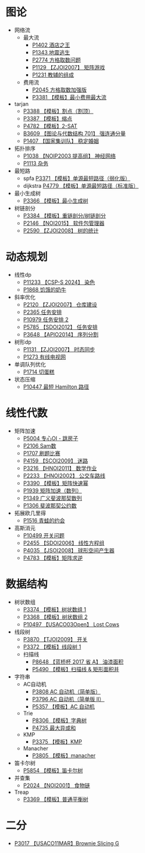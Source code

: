 # 图论

- 网络流
  - 最大流
    - [P1402 酒店之王](https://www.luogu.com.cn/problem/P1402)
    - [P1343 地震逃生](https://www.luogu.com.cn/problem/P1343)
    - [P2774 方格取数问题](https://www.luogu.com.cn/problem/P2774)
    - [P1129 【ZJOI2007】 矩阵游戏](https://www.luogu.com.cn/problem/P1129)
    - [P1231 教辅的组成](https://www.luogu.com.cn/problem/P1231)
  - 费用流
    - [P2045 方格取数加强版](https://www.luogu.com.cn/problem/P2045)
    - [P3381 【模板】最小费用最大流](https://www.luogu.com.cn/problem/P3381)
- tarjan
  - [P3388 【模板】割点（割顶）](https://www.luogu.com.cn/problem/P3388)
  - [P3387 【模板】缩点](https://www.luogu.com.cn/problem/P3387)
  - [P4782 【模板】2-SAT](https://www.luogu.com.cn/problem/P4782)
  - [B3609 【图论与代数结构 701】 强连通分量](https://www.luogu.com.cn/problem/B3609)
  - [P1407 【国家集训队】 稳定婚姻](https://www.luogu.com.cn/problem/P1407)
- 拓扑排序
  - [P1038 【NOIP2003 提高组】 神经网络](https://www.luogu.com.cn/problem/P1038)
  - [P1113 杂务](https://www.luogu.com.cn/problem/P1113)
- 最短路
  - spfa [P3371 【模板】单源最短路径（弱化版）](https://www.luogu.com.cn/problem/P3371)
  - dijkstra [P4779 【模板】单源最短路径（标准版）](https://www.luogu.com.cn/problem/P4779)
- 最小生成树
  - [P3366 【模板】最小生成树](https://www.luogu.com.cn/problem/P3366)
- 树链剖分
  - [P3384 【模板】重链剖分/树链剖分](https://www.luogu.com.cn/problem/P3384)
  - [P2146 【NOI2015】 软件包管理器](https://www.luogu.com.cn/problem/P2146)
  - [P2590 【ZJOI2008】 树的统计](https://www.luogu.com.cn/problem/P2590)

# 动态规划

- 线性dp
  - [P11233 【CSP-S 2024】 染色](https://www.luogu.com.cn/problem/P11233)
  - [P1868 饥饿的奶牛](https://www.luogu.com.cn/problem/P1868)
- 斜率优化
  - [P2120 【ZJOI2007】 仓库建设](https://www.luogu.com.cn/problem/P2120)
  - [P2365 任务安排](https://www.luogu.com.cn/problem/P2365)
  - [P10979 任务安排 2](https://www.luogu.com.cn/problem/P10979)
  - [P5785 【SDOI2012】 任务安排](https://www.luogu.com.cn/problem/P5785)
  - [P3648 【APIO2014】 序列分割](https://www.luogu.com.cn/problem/P3648)
- 树形dp
  - [P1131 【ZJOI2007】 时态同步](https://www.luogu.com.cn/problem/P1131)
  - [P1273 有线电视网](https://www.luogu.com.cn/problem/P1273)
- 单调队列优化
  - [P1714 切蛋糕](https://www.luogu.com.cn/problem/P1714)
- 状态压缩
  - [P10447 最短 Hamilton 路径](https://www.luogu.com.cn/problem/P10447)

# 线性代数

- 矩阵加速
  - [P5004 专心OI - 跳房子](https://www.luogu.com.cn/problem/P5004)
  - [P2106 Sam数](https://www.luogu.com.cn/problem/P2106)
  - [P1707 刷题比赛](https://www.luogu.com.cn/problem/P1707)
  - [P4159 【SCOI2009】 迷路](https://www.luogu.com.cn/problem/P4159)
  - [P3216 【HNOI2011】 数学作业](https://www.luogu.com.cn/problem/P3216)
  - [P2233 【HNOI2002】 公交车路线](https://www.luogu.com.cn/problem/P2233)
  - [P3390 【模板】矩阵快速幂](https://www.luogu.com.cn/problem/P3390)
  - [P1939 矩阵加速（数列）](https://www.luogu.com.cn/problem/P1939)
  - [P1349 广义斐波那契数列](https://www.luogu.com.cn/problem/P1349)
  - [P1306 斐波那契公约数](https://www.luogu.com.cn/problem/P1306)
- 拓展欧几里得
  - [P1516 青蛙的约会](https://www.luogu.com.cn/problem/P1516)
- 高斯消元
  - [P10499 开关问题](https://www.luogu.com.cn/problem/P10499)
  - [P2455 【SDOI2006】 线性方程组](https://www.luogu.com.cn/problem/P2455)
  - [P4035 【JSOI2008】 球形空间产生器](https://www.luogu.com.cn/problem/P4035)
  - [P4783 【模板】矩阵求逆](https://www.luogu.com.cn/problem/P4783)

# 数据结构

- 树状数组
  - [P3374 【模板】树状数组 1](https://www.luogu.com.cn/problem/P3374)
  - [P3368 【模板】树状数组 2](https://www.luogu.com.cn/problem/P3368)
  - [P10497 【USACO03Open】 Lost Cows](https://www.luogu.com.cn/problem/P10497)
- 线段树
  - [P3870 【TJOI2009】 开关](https://www.luogu.com.cn/problem/P3870)
  - [P3372 【模板】线段树 1](https://www.luogu.com.cn/problem/P3372)
  - 扫描线
    - [P8648 【蓝桥杯 2017 省 A】 油漆面积](https://www.luogu.com.cn/problem/P8648)
    - [P5490 【模板】扫描线 &amp; 矩形面积并](https://www.luogu.com.cn/problem/P5490)
- 字符串
  - AC自动机
    - [P3808 AC 自动机（简单版）](https://www.luogu.com.cn/problem/P3808)
    - [P3796 AC 自动机（简单版 II）](https://www.luogu.com.cn/problem/P3796)
    - [P5357 【模板】AC 自动机](https://www.luogu.com.cn/problem/P5357)
  - Trie
    - [P8306 【模板】字典树](https://www.luogu.com.cn/problem/P8306)
    - [P4735 最大异或和](https://www.luogu.com.cn/problem/P4735)
  - KMP
    - [P3375 【模板】KMP](https://www.luogu.com.cn/problem/P3375)
  - Manacher
    - [P3805 【模板】manacher](https://www.luogu.com.cn/problem/P3805)
- 笛卡尔树
  - [P5854 【模板】笛卡尔树](https://www.luogu.com.cn/problem/P5854)
- 并查集
  - [P2024 【NOI2001】 食物链](https://www.luogu.com.cn/problem/P2024)
- Treap
  - [P3369 【模板】普通平衡树](https://www.luogu.com.cn/problem/P3369)

# 二分

- [P3017 【USACO11MAR】Brownie Slicing G](https://www.luogu.com.cn/problem/P3017)
